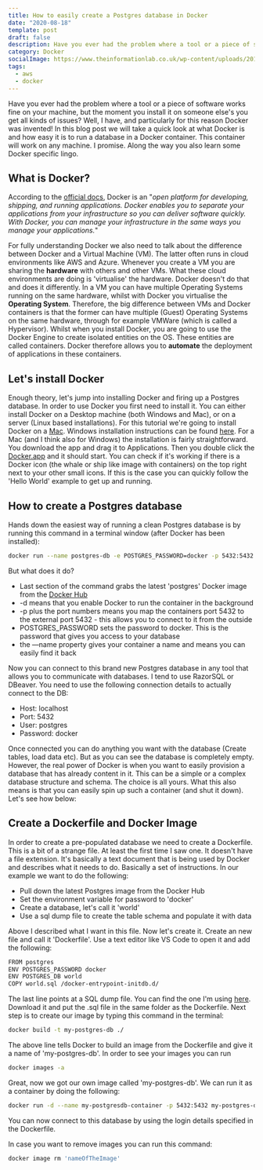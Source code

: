```yaml
---
title: How to easily create a Postgres database in Docker
date: "2020-08-18"
template: post
draft: false
description: Have you ever had the problem where a tool or a piece of software works fine on your machine, but the moment you install it on someone else's you get all kinds of issues? Well, I have, and particularly for this reason Docker was invented! In this blog post we will take a quick look at what Docker is and how easy it is to run a database in a Docker container. This container will work on any machine. I promise. Along the way you also learn some Docker specific lingo.
category: Docker
socialImage: https://www.theinformationlab.co.uk/wp-content/uploads/2017/08/alteryx_logo.png
tags:
  - aws
  - docker
---
```


Have you ever had the problem where a tool or a piece of software works fine on your machine, but the moment you install it on someone else's you get all kinds of issues? Well, I have, and particularly for this reason Docker was invented! In this blog post we will take a quick look at what Docker is and how easy it is to run a database in a Docker container. This container will work on any machine. I promise. Along the way you also learn some Docker specific lingo.

## What is Docker?

According to the [official docs](https://docs.docker.com/get-started/overview/), Docker is an "_open platform for developing, shipping, and running applications. Docker enables you to separate your applications from your infrastructure so you can deliver software quickly. With Docker, you can manage your infrastructure in the same ways you manage your applications._"

For fully understanding Docker we also need to talk about the difference between Docker and a Virtual Machine (VM). The latter often runs in cloud environments like AWS and Azure. Whenever you create a VM you are sharing the **hardware** with others and other VMs. What these cloud environments are doing is 'virtualise' the hardware. Docker doesn't do that and does it differently. In a VM you can have multiple Operating Systems running on the same hardware, whilst with Docker you virtualise the **Operating System**. Therefore, the big difference between VMs and Docker containers is that the former can have multiple (Guest) Operating Systems on the same hardware, through for example VMWare (which is called a Hypervisor). Whilst when you install Docker, you are going to use the Docker Engine to create isolated entities on the OS. These entities are called containers. Docker therefore allows you to **automate** the deployment of applications in these containers.

## Let's install Docker

Enough theory, let's jump into installing Docker and firing up a Postgres database. In order to use Docker you first need to install it. You can either install Docker on a Desktop machine (both Windows and Mac), or on a server (Linux based installations). For this tutorial we're going to install Docker on a [Mac](https://docs.docker.com/docker-for-mac/install/). Windows installation instructions can be found [here](https://docs.docker.com/docker-for-windows/install/). For a Mac (and I think also for Windows) the installation is fairly straightforward. You download the app and drag it to Applications. Then you double click the [Docker.app](http://docker.app) and it should start. You can check if it's working if there is a Docker icon (the whale or ship like image with containers) on the top right next to your other small icons. If this is the case you can quickly follow the 'Hello World' example to get up and running.

## How to create a Postgres database

Hands down the easiest way of running a clean Postgres database is by running this command in a terminal window (after Docker has been installed):

```bash
docker run --name postgres-db -e POSTGRES_PASSWORD=docker -p 5432:5432 -d postgres
```

But what does it do?

- Last section of the command grabs the latest 'postgres' Docker image from the [Docker Hub](https://hub.docker.com/_/postgres)
- -d means that you enable Docker to run the container in the background
- -p plus the port numbers means you map the containers port 5432 to the external port 5432 - this allows you to connect to it from the outside
- POSTGRES_PASSWORD sets the password to docker. This is the password that gives you access to your database
- the —name property gives your container a name and means you can easily find it back

Now you can connect to this brand new Postgres database in any tool that allows you to communicate with databases. I tend to use RazorSQL or DBeaver. You need to use the following connection details to actually connect to the DB:

- Host: localhost
- Port: 5432
- User: postgres
- Password: docker

Once connected you can do anything you want with the database (Create tables, load data etc). But as you can see the database is completely empty. However, the real power of Docker is when you want to easily provision a database that has already content in it. This can be a simple or a complex database structure and schema. The choice is all yours. What this also means is that you can easily spin up such a container (and shut it down). Let's see how below:

## Create a Dockerfile and Docker Image

In order to create a pre-populated database we need to create a Dockerfile. This is a bit of a strange file. At least the first time I saw one. It doesn't have a file extension. It's basically a text document that is being used by Docker and describes what it needs to do. Basically a set of instructions. In our example we want to do the following:

- Pull down the latest Postgres image from the Docker Hub
- Set the environment variable for password to 'docker'
- Create a database, let's call it 'world'
- Use a sql dump file to create the table schema and populate it with data

Above I described what I want in this file. Now let's create it. Create an new file and call it 'Dockerfile'. Use a text editor like VS Code to open it and add the following:

```bash
FROM postgres
ENV POSTGRES_PASSWORD docker
ENV POSTGRES_DB world
COPY world.sql /docker-entrypoint-initdb.d/
```

The last line points at a SQL dump file. You can find the one I'm using [here](https://www.postgresql.org/ftp/projects/pgFoundry/dbsamples/world/dbsamples-0.1/). Download it and put the .sql file in the same folder as the Dockerfile. Next step is to create our image by typing this command in the terminal:

```bash
docker build -t my-postgres-db ./
```

The above line tells Docker to build an image from the Dockerfile and give it a name of 'my-postgres-db'. In order to see your images you can run

```bash
docker images -a
```

Great, now we got our own image called 'my-postgres-db'. We can run it as a container by doing the following:

```bash
docker run -d --name my-postgresdb-container -p 5432:5432 my-postgres-db
```

You can now connect to this database by using the login details specified in the Dockerfile.

In case you want to remove images you can run this command:

```bash
docker image rm 'nameOfTheImage'
```

